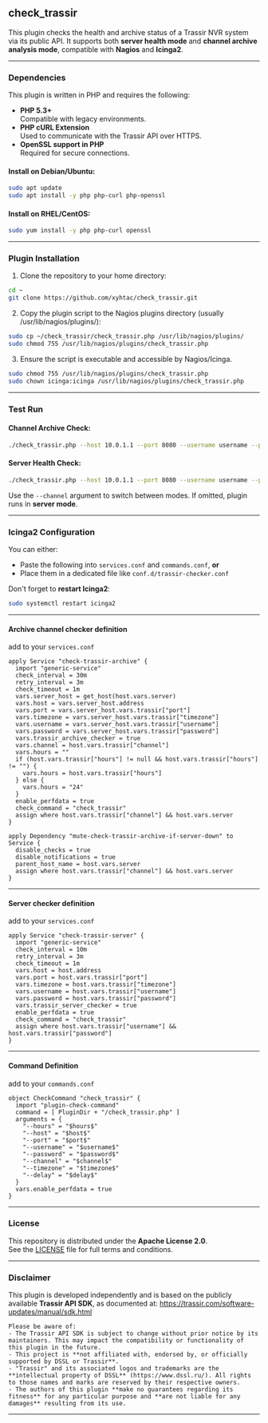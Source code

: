 ## check_trassir

This plugin checks the health and archive status of a Trassir NVR system via its public API. It supports both **server health mode** and **channel archive analysis mode**, compatible with **Nagios** and **Icinga2**.

---

### Dependencies

This plugin is written in PHP and requires the following:

- **PHP 5.3+**  
  Compatible with legacy environments.
- **PHP cURL Extension**  
  Used to communicate with the Trassir API over HTTPS.
- **OpenSSL support in PHP**  
  Required for secure connections.

#### Install on Debian/Ubuntu:

```bash
sudo apt update
sudo apt install -y php php-curl php-openssl
```

#### Install on RHEL/CentOS:

```bash
sudo yum install -y php php-curl openssl
```

---

### Plugin Installation

1. Clone the repository to your home directory:
```bash
cd ~
git clone https://github.com/xyhtac/check_trassir.git
```

2. Copy the plugin script to the Nagios plugins directory (usually /usr/lib/nagios/plugins/):
```bash
sudo cp ~/check_trassir/check_trassir.php /usr/lib/nagios/plugins/
sudo chmod 755 /usr/lib/nagios/plugins/check_trassir.php
```

3. Ensure the script is executable and accessible by Nagios/Icinga.
```bash
sudo chmod 755 /usr/lib/nagios/plugins/check_trassir.php
sudo chown icinga:icinga /usr/lib/nagios/plugins/check_trassir.php
```

---


### Test Run

#### Channel Archive Check:

```bash
./check_trassir.php --host 10.0.1.1 --port 8080 --username username --password secret_password --channel Camera-1 --hours 8 --timezone 3
```

#### Server Health Check:

```bash
./check_trassir.php --host 10.0.1.1 --port 8080 --username username --password secret_password
```

Use the `--channel` argument to switch between modes.  If omitted, plugin runs in **server mode**.

---

### Icinga2 Configuration

You can either:

- Paste the following into `services.conf` and `commands.conf`, **or**
- Place them in a dedicated file like `conf.d/trassir-checker.conf`

Don't forget to **restart Icinga2**:

```bash
sudo systemctl restart icinga2
```

---

#### Archive channel checker definition
add to your `services.conf`

```icinga
apply Service "check-trassir-archive" {
  import "generic-service"
  check_interval = 30m
  retry_interval = 3m
  check_timeout = 1m
  vars.server_host = get_host(host.vars.server)
  vars.host = vars.server_host.address
  vars.port = vars.server_host.vars.trassir["port"]
  vars.timezone = vars.server_host.vars.trassir["timezone"]
  vars.username = vars.server_host.vars.trassir["username"]
  vars.password = vars.server_host.vars.trassir["password"]
  vars.trassir_archive_checker = true
  vars.channel = host.vars.trassir["channel"]
  vars.hours = ""
  if (host.vars.trassir["hours"] != null && host.vars.trassir["hours"] != "") {
    vars.hours = host.vars.trassir["hours"]
  } else {
    vars.hours = "24"
  }
  enable_perfdata = true
  check_command = "check_trassir"
  assign where host.vars.trassir["channel"] && host.vars.server
}

apply Dependency "mute-check-trassir-archive-if-server-down" to Service {
  disable_checks = true
  disable_notifications = true
  parent_host_name = host.vars.server
  assign where host.vars.trassir["channel"] && host.vars.server
}
```

---
#### Server checker definition
add to your `services.conf`

```icinga
apply Service "check-trassir-server" {
  import "generic-service"
  check_interval = 10m
  retry_interval = 3m
  check_timeout = 1m
  vars.host = host.address
  vars.port = host.vars.trassir["port"]
  vars.timezone = host.vars.trassir["timezone"]
  vars.username = host.vars.trassir["username"]
  vars.password = host.vars.trassir["password"]
  vars.trassir_server_checker = true
  enable_perfdata = true
  check_command = "check_trassir"
  assign where host.vars.trassir["username"] && host.vars.trassir["password"]
}
```

---

#### Command Definition
add to your `commands.conf`

```icinga
object CheckCommand "check_trassir" {
  import "plugin-check-command"
  command = [ PluginDir + "/check_trassir.php" ]
  arguments = {
    "--hours" = "$hours$"
    "--host" = "$host$"
    "--port" = "$port$"
    "--username" = "$username$"
    "--password" = "$password$"
    "--channel" = "$channel$"
    "--timezone" = "$timezone$"
    "--delay" = "$delay$"
  }
  vars.enable_perfdata = true
}
```

---

### License

This repository is distributed under the **Apache License 2.0**.  
See the [LICENSE](./LICENSE) file for full terms and conditions.

---

### Disclaimer

This plugin is developed independently and is based on the publicly available **Trassir API SDK**, as documented at:
https://trassir.com/software-updates/manual/sdk.html

```
Please be aware of:
- The Trassir API SDK is subject to change without prior notice by its maintainers. This may impact the compatibility or functionality of this plugin in the future.
- This project is **not affiliated with, endorsed by, or officially supported by DSSL or Trassir**.
- "Trassir" and its associated logos and trademarks are the **intellectual property of DSSL** (https://www.dssl.ru/). All rights to those names and marks are reserved by their respective owners.
- The authors of this plugin **make no guarantees regarding its fitness** for any particular purpose and **are not liable for any damages** resulting from its use.
```

---
